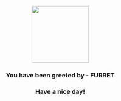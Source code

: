 <p align="center">
            <img src="https://raw.githubusercontent.com/PokeAPI/sprites/master/sprites/pokemon/162.png" width="150" height="150">
          </p>
          <h3 align="center">You have been greeted by - <b>FURRET</b></h3>
          <h3 align="center">Have a nice day!</h3>
